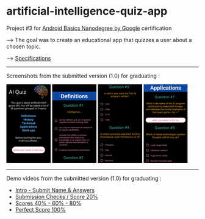 # artificial-intelligence-quiz-app

Project #3 for [Android Basics Nanodegree by Google](https://www.udacity.com/course/android-basics-nanodegree-by-google--nd803)
certification

--> The goal was to create an educational app that quizzes a user about a chosen topic.

--> [Specifications](documentation/udacity-abn-quiz-app-specifications.pdf)

---
Screenshots from the submitted version (1.0) for graduating :

<img src ="documentation/screenshots/udacity-abn-quiz-app-v1.0-ss1.png?raw=true" width="23%"></img>
<img src ="documentation/screenshots/udacity-abn-quiz-app-v1.0-ss2.png?raw=true" width="23%"></img>
<img src ="documentation/screenshots/udacity-abn-quiz-app-v1.0-ss3.png?raw=true" width="23%"></img>
<img src ="documentation/screenshots/udacity-abn-quiz-app-v1.0-ss4.png?raw=true" width="23%"></img>

---
Demo videos from the submitted version (1.0) for graduating :

* [Intro - Submit Name & Answers](https://www.youtube.com/watch?v=YQh5L1Vrk2s)
* [Submission Checks / Score 20% ](https://www.youtube.com/watch?v=SDCErl0CnnM)
* [Scores 40% - 60% - 80%](https://www.youtube.com/watch?v=ofbphqK6W1A)
* [Perfect Score 100%](https://www.youtube.com/watch?v=7jfiQyZSFs4)
